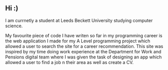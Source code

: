 ## Hi :)

I am currnetly a student at Leeds Beckett University studying computer science.

My favourite piece of code I have writen so far in my programming career is the web application I made for my A Level programming project which allowed a user to search the site for a career recommendation. This site was inspired by my time doing work experience at the Department for Work and Pensions digital team where I was given the task of designing an app which allowed a user to find a job n their area as well as create a CV.  
<!--
**leostyrin/leostyrin** is a ✨ _special_ ✨ repository because its `README.md` (this file) appears on your GitHub profile.

Here are some ideas to get you started:

- 🔭 I’m currently working on ...
- 🌱 I’m currently learning ...
- 👯 I’m looking to collaborate on ...
- 🤔 I’m looking for help with ...
- 💬 Ask me about ...
- 📫 How to reach me: ...
- 😄 Pronouns: ...
- ⚡ Fun fact: ...
-->
